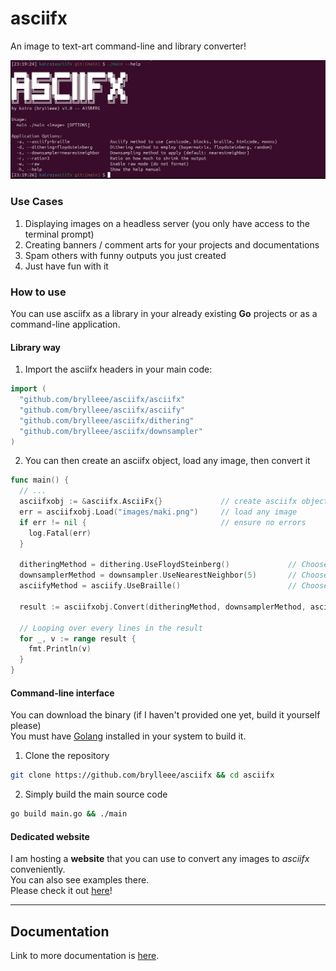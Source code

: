 # asciifx
An image to text-art command-line and library converter!

![Preview Image](https://github.com/brylleee/asciifx/blob/main/images/preview.png?raw=true)

### Use Cases
1) Displaying images on a headless server (you only have access to the terminal prompt)
2) Creating banners / comment arts for your projects and documentations
3) Spam others with funny outputs you just created
4) Just have fun with it

### How to use
You can use asciifx as a library in your already existing **Go** projects or as a command-line application.

#### Library way
1. Import the asciifx headers in your main code:
```go
import (
  "github.com/brylleee/asciifx/asciifx"
  "github.com/brylleee/asciifx/asciify"
  "github.com/brylleee/asciifx/dithering"
  "github.com/brylleee/asciifx/downsampler"
)
```
2. You can then create an asciifx object, load any image, then convert it
```go
func main() {
  // ...
  asciifxobj := &asciifx.AsciiFx{}             // create asciifx object
  err = asciifxobj.Load("images/maki.png")     // load any image
  if err != nil {                              // ensure no errors
    log.Fatal(err)
  }

  ditheringMethod = dithering.UseFloydSteinberg()             // Choose dithering algorithm
  downsamplerMethod = downsampler.UseNearestNeighbor(5)       // Choose downsampling algorithm
  asciifyMethod = asciify.UseBraille()                        // Choose output style

  result := asciifxobj.Convert(ditheringMethod, downsamplerMethod, asciifyMethod)      // Convert and store result

  // Looping over every lines in the result
  for _, v := range result {
    fmt.Println(v)
  }
}
```

#### Command-line interface
You can download the binary (if I haven't provided one yet, build it yourself please)\
You must have [Golang](https://go.dev/) installed in your system to build it.
1. Clone the repository
```bash
git clone https://github.com/brylleee/asciifx && cd asciifx
```
2. Simply build the main source code
```bash
go build main.go && ./main
```

#### Dedicated website
I am hosting a **website** that you can use to convert any images to _asciifx_ conveniently.\
You can also see examples there.\
Please check it out [here](https://kairooo.online/asciifx)!

---

## Documentation
Link to more documentation is [here](https://pkg.go.dev/github.com/brylleee/asciifx@v0.0.0-20241117152057-392af225bc4b).
